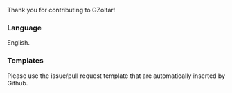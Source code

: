 Thank you for contributing to GZoltar!

### Language

English.

### Templates

Please use the issue/pull request template that are automatically inserted by
Github.
